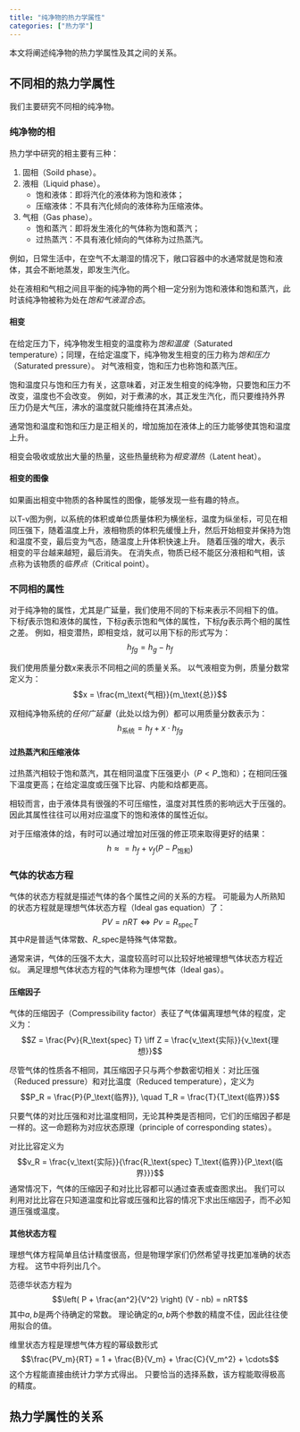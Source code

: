 ```yaml
---
title: "纯净物的热力学属性"
categories: ["热力学"]
---
```


本文将阐述纯净物的热力学属性及其之间的关系。

## 不同相的热力学属性

我们主要研究不同相的纯净物。

### 纯净物的相

热力学中研究的相主要有三种：

1. 固相（Soild phase）。
2. 液相（Liquid phase）。
    - 饱和液体：即将汽化的液体称为饱和液体；
    - 压缩液体：不具有汽化倾向的液体称为压缩液体。
3. 气相（Gas phase）。
    - 饱和蒸汽：即将发生液化的气体称为饱和蒸汽；
    - 过热蒸汽：不具有液化倾向的气体称为过热蒸汽。

例如，日常生活中，在空气不太潮湿的情况下，敞口容器中的水通常就是饱和液体，其会不断地蒸发，即发生汽化。

处在液相和气相之间且平衡的纯净物的两个相一定分别为饱和液体和饱和蒸汽，此时该纯净物被称为处在*饱和气液混合态*。

#### 相变

在给定压力下，纯净物发生相变的温度称为*饱和温度*（Saturated temperature）；同理，在给定温度下，纯净物发生相变的压力称为*饱和压力*（Saturated pressure）。
对气液相变，饱和压力也称饱和蒸汽压。

饱和温度只与饱和压力有关，这意味着，对正发生相变的纯净物，只要饱和压力不改变，温度也不会改变。
例如，对于煮沸的水，其正发生汽化，而只要维持外界压力仍是大气压，沸水的温度就只能维持在其沸点处。

通常饱和温度和饱和压力是正相关的，增加施加在液体上的压力能够使其饱和温度上升。

相变会吸收或放出大量的热量，这些热量统称为*相变潜热*（Latent heat）。

#### 相变的图像

如果画出相变中物质的各种属性的图像，能够发现一些有趣的特点。

以T-v图为例，以系统的体积或单位质量体积为横坐标，温度为纵坐标，可见在相同压强下，随着温度上升，液相物质的体积先缓慢上升，然后开始相变并保持为饱和温度不变，最后变为气态，随温度上升体积快速上升。
随着压强的增大，表示相变的平台越来越短，最后消失。
在消失点，物质已经不能区分液相和气相，该点称为该物质的*临界点*（Critical point）。

### 不同相的属性

对于纯净物的属性，尤其是广延量，我们使用不同的下标来表示不同相下的值。
下标$f$表示饱和液体的属性，下标$g$表示饱和气体的属性，下标$fg$表示两个相的属性之差。
例如，相变潜热，即相变焓，就可以用下标的形式写为：
$$h_\mathit{fg} = h_g - h_f$$

我们使用质量分数$x$来表示不同相之间的质量关系。
以气液相变为例，质量分数常定义为：
$$x = \frac{m_\text{气相}}{m_\text{总}}$$

双相纯净物系统的*任何广延量*（此处以焓为例）都可以用质量分数表示为：
$$h_\text{系统} = h_f + x \cdot h_\mathit{fg}$$

#### 过热蒸汽和压缩液体

过热蒸汽相较于饱和蒸汽，其在相同温度下压强更小（$P < P\_\text{饱和}$）；在相同压强下温度更高；在给定温度或压强下比容、内能和焓都更高。

相较而言，由于液体具有很强的不可压缩性，温度对其性质的影响远大于压强的。
因此其属性往往可以用对应温度下的饱和液体的属性近似。

对于压缩液体的焓，有时可以通过增加对压强的修正项来取得更好的结果：
$$h \approx = h_{f} + v_f (P - P_\text{饱和})$$

### 气体的状态方程

气体的状态方程就是描述气体的各个属性之间的关系的方程。
可能最为人所熟知的状态方程就是理想气体状态方程（Ideal gas equation）了：
$$P V = n R T \iff P v = R_\text{spec} T$$
其中$R$是普适气体常数、$R\_\text{spec}$是特殊气体常数。

通常来讲，气体的压强不太大，温度较高时可以比较好地被理想气体状态方程近似。
满足理想气体状态方程的气体称为理想气体（Ideal gas）。

#### 压缩因子

气体的压缩因子（Compressibility factor）表征了气体偏离理想气体的程度，定义为：
$$Z = \frac{Pv}{R_\text{spec} T} \iff Z = \frac{v_\text{实际}}{v_\text{理想}}$$

尽管气体的性质各不相同，其压缩因子只与两个参数密切相关：对比压强（Reduced pressure）和对比温度（Reduced temperature），定义为
$$P_R = \frac{P}{P_\text{临界}}, \quad T_R = \frac{T}{T_\text{临界}}$$

只要气体的对比压强和对比温度相同，无论其种类是否相同，它们的压缩因子都是一样的。这一命题称为对应状态原理（principle of corresponding states）。

对比比容定义为
$$v_R = \frac{v_\text{实际}}{\frac{R_\text{spec} T_\text{临界}}{P_\text{临界}}}$$
通常情况下，气体的压缩因子和对比比容都可以通过查表或查图求出。
我们可以利用对比比容在只知道温度和比容或压强和比容的情况下求出压缩因子，而不必知道压强或温度。

#### 其他状态方程

理想气体方程简单且估计精度很高，但是物理学家们仍然希望寻找更加准确的状态方程。
这节中将列出几个。

范德华状态方程为
$$\left( P + \frac{an^2}{V^2} \right) (V - nb) = nRT$$
其中$a,b$是两个待确定的常数。
理论确定的$a,b$两个参数的精度不佳，因此往往使用拟合的值。

维里状态方程是理想气体方程的幂级数形式
$$\frac{PV_m}{RT} = 1 + \frac{B}{V_m} + \frac{C}{V_m^2} + \cdots$$
这个方程能直接由统计力学方式得出。
只要恰当的选择系数，该方程能取得极高的精度。

## 热力学属性的关系
